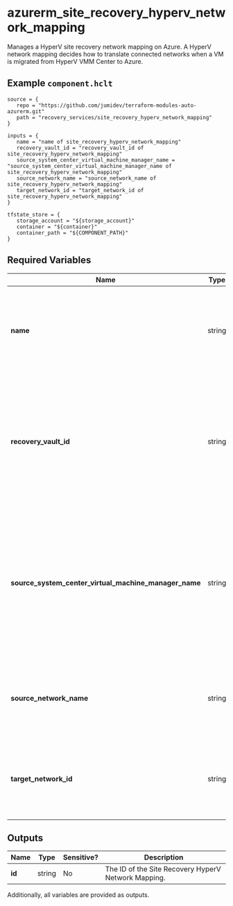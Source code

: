 # azurerm_site_recovery_hyperv_network_mapping

Manages a HyperV site recovery network mapping on Azure. A HyperV network mapping decides how to translate connected networks when a VM is migrated from HyperV VMM Center to Azure.

## Example `component.hclt`

```hcl
source = {
   repo = "https://github.com/jumidev/terraform-modules-auto-azurerm.git"   
   path = "recovery_services/site_recovery_hyperv_network_mapping"   
}

inputs = {
   name = "name of site_recovery_hyperv_network_mapping"   
   recovery_vault_id = "recovery_vault_id of site_recovery_hyperv_network_mapping"   
   source_system_center_virtual_machine_manager_name = "source_system_center_virtual_machine_manager_name of site_recovery_hyperv_network_mapping"   
   source_network_name = "source_network_name of site_recovery_hyperv_network_mapping"   
   target_network_id = "target_network_id of site_recovery_hyperv_network_mapping"   
}

tfstate_store = {
   storage_account = "${storage_account}"   
   container = "${container}"   
   container_path = "${COMPONENT_PATH}"   
}

```

## Required Variables

| Name | Type |  Description |
| ---- | --------- |  ----------- |
| **name** | string |  The name of the HyperV network mapping. Changing this forces a new resource to be created. | 
| **recovery_vault_id** | string |  The ID of the Recovery Services Vault where the HyperV network mapping should be created. Changing this forces a new resource to be created. | 
| **source_system_center_virtual_machine_manager_name** | string |  Specifies the name of source System Center Virtual Machine Manager where the source network exists. Changing this forces a new resource to be created. | 
| **source_network_name** | string |  The Name of the primary network. Changing this forces a new resource to be created. | 
| **target_network_id** | string |  The id of the recovery network. Changing this forces a new resource to be created. | 



## Outputs

| Name | Type | Sensitive? | Description |
| ---- | ---- | --------- | --------- |
| **id** | string | No  | The ID of the Site Recovery HyperV Network Mapping. | 

Additionally, all variables are provided as outputs.
